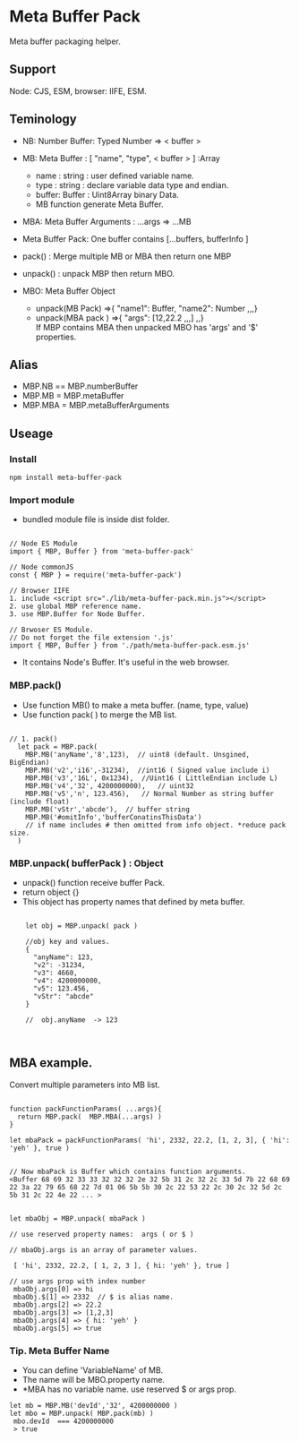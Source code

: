 # Meta Buffer Pack


Meta buffer packaging helper.

## Support 
Node: CJS, ESM,  browser: IIFE, ESM.

## Teminology

- NB: Number Buffer:  Typed Number => < buffer >

- MB: Meta Buffer :  [ "name", "type", < buffer > ] :Array
  - name : string : user defined variable name.
  - type : string : declare variable data type and endian.
  - buffer: Buffer : Uint8Array binary Data.
  - MB function generate Meta Buffer.

- MBA: Meta Buffer Arguments :  ...args => ...MB

- Meta Buffer Pack:  One buffer contains [...buffers, bufferInfo ]

- pack() :  Merge multiple MB or MBA then return  one MBP

- unpack() :  unpack MBP then return MBO.

- MBO: Meta Buffer Object 
  - unpack(MB Pack) =>{ "name1": Buffer, "name2": Number ,,,}
  - unpack(MBA pack ) =>{ "args": [12,22.2 ,,,] ,,}  
  If MBP contains MBA then unpacked MBO has 'args' and '$' properties.

## Alias
 - MBP.NB == MBP.numberBuffer
 - MBP.MB = MBP.metaBuffer
 - MBP.MBA = MBP.metaBufferArguments


## Useage
### Install
```
npm install meta-buffer-pack
```
### Import module
- bundled module file is inside dist folder.
```

// Node ES Module
import { MBP, Buffer } from 'meta-buffer-pack'

// Node commonJS
const { MBP } = require('meta-buffer-pack')

// Browser IIFE
1. include <script src="./lib/meta-buffer-pack.min.js"></script>
2. use global MBP reference name. 
3. use MBP.Buffer for Node Buffer.

// Brwoser ES Module. 
// Do not forget the file extension '.js'
import { MBP, Buffer } from './path/meta-buffer-pack.esm.js'

```

-  It contains Node's Buffer. It's useful in the web browser.

### MBP.pack()
- Use function MB() to make a meta buffer. (name, type, value)
- Use function pack( ) to merge the MB list. 

```

// 1. pack()
  let pack = MBP.pack(
    MBP.MB('anyName','8',123),  // uint8 (default. Unsgined, BigEndian)
    MBP.MB('v2','i16',-31234),  //int16 ( Signed value include i)
    MBP.MB('v3','16L', 0x1234),  //Uint16 ( LittleEndian include L)
    MBP.MB('v4','32', 4200000000),   // uint32
    MBP.MB('v5','n', 123.456),   // Normal Number as string buffer (include float)
    MBP.MB('vStr','abcde'),  // buffer string
    MBP.MB('#omitInfo','bufferConatinsThisData')  
    // if name includes # then omitted from info object. *reduce pack size.
  )
```
### MBP.unpack( bufferPack ) : Object
- unpack() function receive buffer Pack.
- return object {}
- This object has property names that defined by meta buffer.
```

    let obj = MBP.unpack( pack )

    //obj key and values.
    {
      "anyName": 123,
      "v2": -31234,
      "v3": 4660,
      "v4": 4200000000,
      "v5": 123.456,
      "vStr": "abcde"
    }
    
    //  obj.anyName  -> 123



```
## MBA example.
Convert multiple parameters into MB list. 

```

function packFunctionParams( ...args){
  return MBP.pack(  MBP.MBA(...args) )
}

let mbaPack = packFunctionParams( 'hi', 2332, 22.2, [1, 2, 3], { 'hi': 'yeh' }, true )


// Now mbaPack is Buffer which contains function arguments.
<Buffer 68 69 32 33 33 32 32 32 2e 32 5b 31 2c 32 2c 33 5d 7b 22 68 69 22 3a 22 79 65 68 22 7d 01 06 5b 5b 30 2c 22 53 22 2c 30 2c 32 5d 2c 5b 31 2c 22 4e 22 ... >


let mbaObj = MBP.unpack( mbaPack )

// use reserved property names:  args ( or $ )

// mbaObj.args is an array of parameter values.

 [ 'hi', 2332, 22.2, [ 1, 2, 3 ], { hi: 'yeh' }, true ]

// use args prop with index number
 mbaObj.args[0] => hi
 mbaObj.$[1] => 2332  // $ is alias name.  
 mbaObj.args[2] => 22.2
 mbaObj.args[3] => [1,2,3]
 mbaObj.args[4] => { hi: 'yeh' }
 mbaObj.args[5] => true

```
### Tip. Meta Buffer Name
- You can define 'VariableName' of MB.  
- The name will be MBO.property name.
- *MBA has no variable name.  use reserved $ or args prop.
```
let mb = MBP.MB('devId','32', 4200000000 )
let mbo = MBP.unpack( MBP.pack(mb) )
 mbo.devId  === 4200000000  
 > true
```





